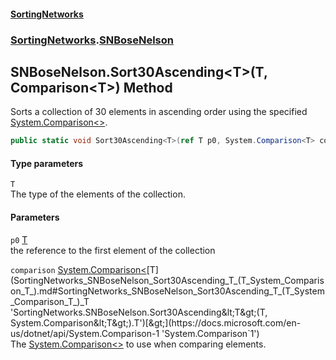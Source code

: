 #### [SortingNetworks](index.md 'index')
### [SortingNetworks](SortingNetworks.md 'SortingNetworks').[SNBoseNelson](SortingNetworks_SNBoseNelson.md 'SortingNetworks.SNBoseNelson')
## SNBoseNelson.Sort30Ascending&lt;T&gt;(T, Comparison&lt;T&gt;) Method
Sorts a collection of 30 elements in ascending order using the specified [System.Comparison&lt;&gt;](https://docs.microsoft.com/en-us/dotnet/api/System.Comparison-1 'System.Comparison`1').  
```csharp
public static void Sort30Ascending<T>(ref T p0, System.Comparison<T> comparison);
```
#### Type parameters
<a name='SortingNetworks_SNBoseNelson_Sort30Ascending_T_(T_System_Comparison_T_)_T'></a>
`T`  
The type of the elements of the collection.
  
#### Parameters
<a name='SortingNetworks_SNBoseNelson_Sort30Ascending_T_(T_System_Comparison_T_)_p0'></a>
`p0` [T](SortingNetworks_SNBoseNelson_Sort30Ascending_T_(T_System_Comparison_T_).md#SortingNetworks_SNBoseNelson_Sort30Ascending_T_(T_System_Comparison_T_)_T 'SortingNetworks.SNBoseNelson.Sort30Ascending&lt;T&gt;(T, System.Comparison&lt;T&gt;).T')  
the reference to the first element of the collection
  
<a name='SortingNetworks_SNBoseNelson_Sort30Ascending_T_(T_System_Comparison_T_)_comparison'></a>
`comparison` [System.Comparison&lt;](https://docs.microsoft.com/en-us/dotnet/api/System.Comparison-1 'System.Comparison`1')[T](SortingNetworks_SNBoseNelson_Sort30Ascending_T_(T_System_Comparison_T_).md#SortingNetworks_SNBoseNelson_Sort30Ascending_T_(T_System_Comparison_T_)_T 'SortingNetworks.SNBoseNelson.Sort30Ascending&lt;T&gt;(T, System.Comparison&lt;T&gt;).T')[&gt;](https://docs.microsoft.com/en-us/dotnet/api/System.Comparison-1 'System.Comparison`1')  
The [System.Comparison&lt;&gt;](https://docs.microsoft.com/en-us/dotnet/api/System.Comparison-1 'System.Comparison`1') to use when comparing elements.
  

